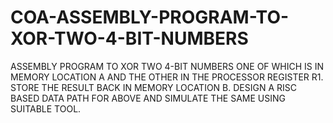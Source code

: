 # COA-ASSEMBLY-PROGRAM-TO-XOR-TWO-4-BIT-NUMBERS
ASSEMBLY PROGRAM TO XOR TWO  4-BIT NUMBERS ONE OF WHICH IS IN MEMORY LOCATION A AND THE OTHER IN THE PROCESSOR REGISTER R1. STORE THE RESULT BACK IN MEMORY LOCATION B. DESIGN A RISC BASED DATA PATH FOR ABOVE AND SIMULATE THE SAME USING SUITABLE TOOL.
